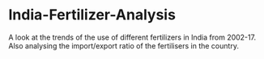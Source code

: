 # India-Fertilizer-Analysis
A look at the trends of the use of different fertilizers in India from 2002-17. Also analysing the import/export ratio of the fertilisers in the country. 
